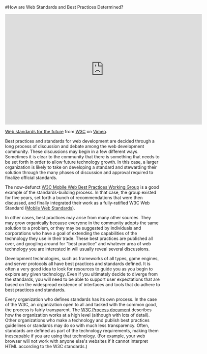 #How are Web Standards and Best Practices Determined?

<iframe src="https://player.vimeo.com/video/110256895" width="640" height="360" frameborder="0" webkitallowfullscreen mozallowfullscreen allowfullscreen></iframe>

<p><a href="http://vimeo.com/110256895">Web standards for the future</a> from <a href="http://vimeo.com/w3c">W3C</a> on <a href="https://vimeo.com">Vimeo</a>.</p>
<p style="text-align: left;">Best practices and standards for web development are decided through a long process of discussion and debate among the web development community. These discussions may begin in a few different ways. Sometimes it is clear to the community that there is something that needs to be set forth in order to allow future technology growth. In this case, a larger organization is likely to take on developing a standard and stewarding their solution through the many phases of discussion and approval required to finalize official standards.</p>
<p style="text-align: left;">The now-defunct <a href="http://www.w3.org/2005/MWI/BPWG/">W3C Mobile Web Best Practices Working Group</a> is a good example of the standards-building process. In that case, the group existed for five years, set forth a bunch of recommendations that were then discussed, and finally integrated their work as a fully-ratified W3C Web Standard (<a href="http://www.w3.org/standards/webdesign/mobilweb">Mobile Web Standards</a>).</p>
<p style="text-align: left;">In other cases, best practices may arise from many other sources. They may grow organically because everyone in the community adopts the same solution to a problem, or they may be suggested by individuals and corporations who have a goal of extending the capabilities of the technology they use in their trade. These best practices are published all over, and googling around for "best practice" and whatever area of web technology you are interested in will usually reveal several discussions.&nbsp;</p>
<p style="text-align: left;">Development technologies, such as frameworks of all types, game engines, and server protocols all have best practices and standards defined. It is often a very good idea to look for resources to guide you as you begin to explore any given technology. Even if you ultimately decide to diverge from the standards, you will need to be able to support user expectations that are based on the widespread existence of interfaces and tools that do adhere to best practices and standards.</p>
<p style="text-align: left;">Every organization who defines standards has its own process. In the case of the W3C, an organization open to all and tasked with the common good, the process is fairly transparent. The <a href="http://www.w3.org/2005/10/Process-20051014/">W3C Process document</a> describes how the organization works at a high level (although with lots of detail). Other organizations who make a technology and publish best practices guidelines or standards may do so with much less transparency. Often, standards are defined as part of the technology requirements, making them inescapable if you are using that technology. (For example, your web browser will not work with anyone else's websites if it cannot interpret HTML according to the W3C standards.)</p>